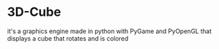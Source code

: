 # 3D-Cube
it's a graphics engine made in python with PyGame and PyOpenGL that displays a cube that rotates and is colored
